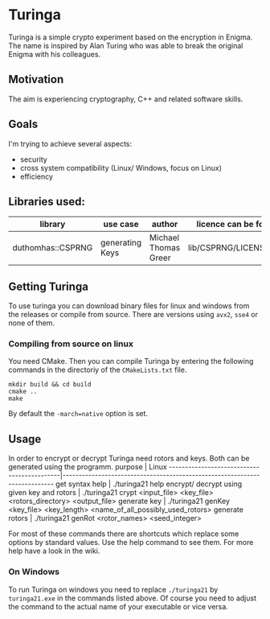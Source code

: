 # Turinga
Turinga is a simple crypto experiment based on the encryption in Enigma. The name is inspired by Alan Turing who was able to break the original Enigma with his colleagues.

## Motivation
The aim is experiencing cryptography, C++ and related software skills.

## Goals
I'm trying to achieve several aspects:
- security
- cross system compatibility (Linux/ Windows, focus on Linux)
- efficiency

## Libraries used:
library           | use case        | author               | licence can be found at:
------------------|-----------------|----------------------|-------------------------
duthomhas::CSPRNG | generating Keys | Michael Thomas Greer | lib/CSPRNG/LICENSE_1_0.txt

## Getting Turinga
To use turinga you can download binary files for linux and windows from the releases or compile from source. There are versions using `avx2`, `sse4` or none of them.

### Compiling from source on linux
You need CMake. Then you can compile Turinga by entering the following commands in the directoriy of the `CMakeLists.txt` file.
```
mkdir build && cd build  
cmake ..
make
```
By default the `-march=native` option is set.

## Usage
In order to encrypt or decrypt Turinga need rotors and keys. Both can be generated using the programm.
 purpose                                     | Linux
 --------------------------------------------|---------------------------------------------------------------------------
 get syntax help                             | ./turinga21 help 
 encrypt/ decrypt using given key and rotors | ./turinga21 crypt <input_file> <key_file> <rotors_directory> <output_file>
 generate key                                | ./turinga21 genKey <key_file> <key_length> <name_of_all_possibly_used_rotors>
 generate rotors                             | ./turinga21 genRot <rotor_names> <seed_integer>

For most of these commands there are shortcuts which replace some options by standard values. Use the help command to see them. For more help have a look in the wiki.

### On Windows
To run Turinga on windows you need to replace `./turinga21` by `turinga21.exe` in the commands listed above. Of course you need to adjust the command to the actual name of your executable or vice versa.
 
